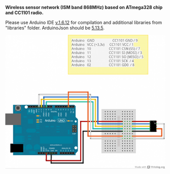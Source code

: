 **Wireless sensor network (ISM band 868MHz) based on ATmega328 chip and CC1101 radio.**

Please use Arduino IDE [v.1.6.12](https://www.arduino.cc/en/Main/OldSoftwareReleases) for compilation and additional libraries from "libraries" folder.
ArduinoJson should be [5.13.5](https://github.com/bblanchon/ArduinoJson).


![Connection ATmega328->SPI->CC1101](/cc1101-arduino.png)


